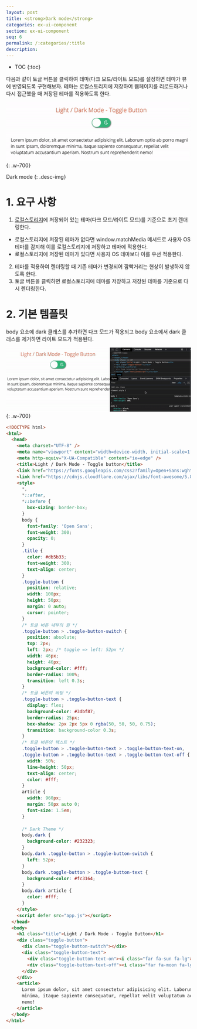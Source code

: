 ```yaml
---
layout: post
title: <strong>Dark mode</strong>
categories: ex-ui-component
section: ex-ui-component
seq: 6
permalink: /:categories/:title
description:
---
```


* TOC
{:toc}

다음과 같이 토글 버튼을 클릭하여 테마(다크 모드/라이트 모드)를 설정하면 테마가 뷰에 반영되도록 구현해보자. 테마는 로컬스토리지에 저장하여 웹페이지를 리로드하거나 다시 접근했을 때 저장된 테마를 적용하도록 한다.

![](/assets/fs-images/exercise/dark-mode.gif)
{: .w-700}

Dark mode
{: .desc-img}

# 1. 요구 사항

1. [로컬스토리지](https://developer.mozilla.org/ko/docs/Web/API/Window/localStorage)에 저장되어 있는 테마(다크 모드/라이트 모드)를 기준으로 초기 렌더링한다.
  - 로컬스토리지에 저장된 테마가 없다면 window.matchMedia 메서드로 사용자 OS 테마를 감지해 이를 로컬스토리지에 저장하고 테마에 적용한다.
  - 로컬스토리지에 저장된 테마가 있다면 사용자 OS 테마보다 이를 우선 적용한다.
2. 테마를 적용하여 렌더링할 때 기존 테마가 변경되어 깜빡거리는 현상이 발생하지 않도록 한다.
3. 토글 버튼을 클릭하면 로컬스토리지에 테마를 저장하고 저장된 테마를 기준으로 다시 렌더링한다.

# 2. 기본 템플릿

body 요소에 dark 클래스를 추가하면 다크 모드가 적용되고 body 요소에서 dark 클래스를 제거하면 라이트 모드가 적용된다.

![](/assets/fs-images/exercise/dark-mode-toggle.gif)
{: .w-700}

```html
<!DOCTYPE html>
<html>
  <head>
    <meta charset="UTF-8" />
    <meta name="viewport" content="width=device-width, initial-scale=1.0" />
    <meta http-equiv="X-UA-Compatible" content="ie=edge" />
    <title>Light / Dark Mode - Toggle button</title>
    <link href="https://fonts.googleapis.com/css2?family=Open+Sans:wght@300;400&display=swap" rel="stylesheet" />
    <link href="https://cdnjs.cloudflare.com/ajax/libs/font-awesome/5.8.2/css/all.min.css" rel="stylesheet" />
    <style>
      *,
      *::after,
      *::before {
        box-sizing: border-box;
      }
      body {
        font-family: 'Open Sans';
        font-weight: 300;
        opacity: 0;
      }
      .title {
        color: #db5b33;
        font-weight: 300;
        text-align: center;
      }
      .toggle-button {
        position: relative;
        width: 100px;
        height: 50px;
        margin: 0 auto;
        cursor: pointer;
      }
      /* 토글 버튼 내부의 원 */
      .toggle-button > .toggle-button-switch {
        position: absolute;
        top: 2px;
        left: 2px; /* toggle => left: 52px */
        width: 46px;
        height: 46px;
        background-color: #fff;
        border-radius: 100%;
        transition: left 0.3s;
      }
      /* 토글 버튼의 바탕 */
      .toggle-button > .toggle-button-text {
        display: flex;
        background-color: #3dbf87;
        border-radius: 25px;
        box-shadow: 2px 2px 5px 0 rgba(50, 50, 50, 0.75);
        transition: background-color 0.3s;
      }
      /* 토글 버튼의 텍스트 */
      .toggle-button > .toggle-button-text > .toggle-button-text-on,
      .toggle-button > .toggle-button-text > .toggle-button-text-off {
        width: 50%;
        line-height: 50px;
        text-align: center;
        color: #fff;
      }
      article {
        width: 960px;
        margin: 50px auto 0;
        font-size: 1.5em;
      }

      /* Dark Theme */
      body.dark {
        background-color: #232323;
      }
      body.dark .toggle-button > .toggle-button-switch {
        left: 52px;
      }
      body.dark .toggle-button > .toggle-button-text {
        background-color: #fc3164;
      }
      body.dark article {
        color: #fff;
      }
    </style>
    <script defer src="app.js"></script>
  </head>
  <body>
    <h1 class="title">Light / Dark Mode - Toggle Button</h1>
    <div class="toggle-button">
      <div class="toggle-button-switch"></div>
      <div class="toggle-button-text">
        <div class="toggle-button-text-on"><i class="far fa-sun fa-lg"></i></div>
        <div class="toggle-button-text-off"><i class="far fa-moon fa-lg"></i></div>
      </div>
    </div>
    <article>
      Lorem ipsum dolor, sit amet consectetur adipisicing elit. Laborum optio ab porro magni in sunt ipsam, doloremque
      minima, itaque sapiente consequatur, repellat velit voluptatum accusantium aperiam. Nostrum sunt reprehenderit
      nemo!
    </article>
  </body>
</html>
```

<!-- # 2. Angular version -->

<!--
<iframe src="https://stackblitz.com/edit/angular-toggle-button?ctl=1&embed=1&hideNavigation=1&file=src/app/app.component.ts" frameborder="0" width="100%" height="500"></iframe> -->
